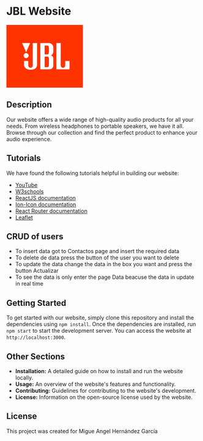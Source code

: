 # JBL Website

![LOGO](https://github.com/MiguelAngel1DAM/proyectotema6/blob/master/public/assets/img/icon-harman.png)

## Description

Our website offers a wide range of high-quality audio products for all your needs. From wireless headphones to portable speakers, we have it all. Browse through our collection and find the perfect product to enhance your audio experience.

## Tutorials

We have found the following tutorials helpful in building our website:

- [YouTube](https://www.youtube.com/watch?v=0uNZDzi_jYs)
- [W3schools](https://www.w3schools.com/REACT/DEFAULT.ASP)
- [ReactJS documentation](https://reactjs.org/docs/getting-started.html)
- [Ion-Icon documentation](https://ionic.io/ionicons)
- [React Router documentation](https://reactrouter.com/web/guides/quick-start)
- [Leaflet](https://leafletjs.com/examples.html)

## CRUD of users

- To insert data got to Contactos page and insert the required data
- To delete de data press the button of the user you want to delete
- To update  the data change the data in the box you want and press the button Actualizar
- To see the data is only enter the page Data beacuse the data in update in real time


## Getting Started

To get started with our website, simply clone this repository and install the dependencies using `npm install`. Once the dependencies are installed, run `npm start` to start the development server. You can access the website at `http://localhost:3000`.

## Other Sections

- **Installation:** A detailed guide on how to install and run the website locally.
- **Usage:** An overview of the website's features and functionality.
- **Contributing:** Guidelines for contributing to the website's development.
- **License:** Information on the open-source license used by the website.

## License

This project was created for Migue Angel Hernández García
